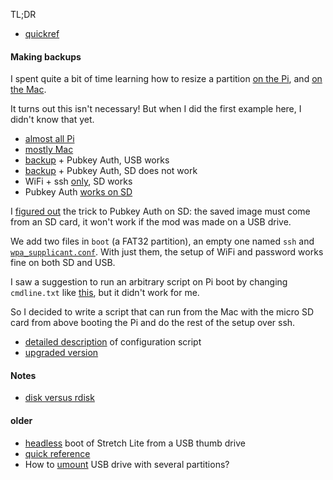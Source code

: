 TL;DR

- [quickref](quickref.md)

#### Making backups

I spent quite a bit of time learning how to resize a partition [on the Pi](../linux/linux-resize.md), and [on the Mac](mac-resize.md).  

It turns out this isn't necessary!  But when I did the first example here, I didn't know that yet.

- [almost all Pi](backup.md)
- [mostly Mac](backup2.md)
- [backup](backup3.md) + Pubkey Auth, USB works
- [backup](backup4.md) + Pubkey Auth, SD does not work
- WiFi + ssh [only](backup5.md), SD works
- Pubkey Auth [works on SD](quickref.md)

I [figured out](quickref.md) the trick to Pubkey Auth on SD:  the saved image must come from an SD card, it won't work if the mod was made on a USB drive.

We add two files in ``boot`` (a FAT32 partition), an empty one named ``ssh`` and [``wpa_supplicant.conf``](wpa_supplicant.conf).  With just them, the setup of WiFi and password works fine on both SD and USB.

I saw a suggestion to run an arbitrary script on Pi boot by changing ``cmdline.txt`` like [this](boot-script.md), but it didn't work for me.

So I decided to write a script that can run from the Mac with the micro SD card from above booting the Pi and do the rest of the setup over ssh.

- [detailed description](../setup/script-setup.md) of configuration script
- [upgraded version](../setup/script-setup2.md)

#### Notes

- [disk versus rdisk](rdisk.md)

#### older

- [headless](lite.md) boot of Stretch Lite from a USB thumb drive
- [quick reference](named_files/headless.md)
- How to [umount](files/9.md) USB drive with several partitions?
